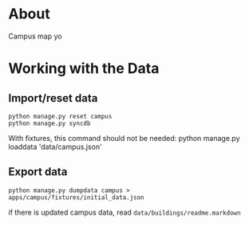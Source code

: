 # About
Campus map yo

# Working with the Data
## Import/reset data
    python manage.py reset campus
    python manage.py syncdb

With fixtures, this command should not be needed:
    python manage.py loaddata 'data/campus.json'

## Export data
    python manage.py dumpdata campus > apps/campus/fixtures/initial_data.json 

if there is updated campus data, read `data/buildings/readme.markdown`
